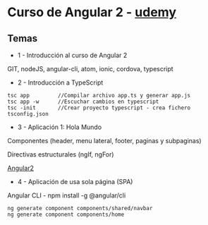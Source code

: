 # Curso de Angular 2 - [udemy](http://www.udemy.com)
## Temas

* 1 - Introducción al curso de Angular 2

GIT, nodeJS, angular-cli, atom, ionic, cordova, typescript

* 2 - Introducción a TypeScript

```
tsc app         //Compilar archivo app.ts y generar app.js
tsc app -w      //Escuchar cambios en typescript
tsc -init       //Crear proyecto typescript - crea fichero tsconfig.json
```

* 3 - Aplicación 1: Hola Mundo

Componentes (header, menu lateral, footer, paginas y subpaginas)

Directivas estructurales (ngIf, ngFor)

[Angular2](https://angular.io)

* 4 - Aplicación de usa sola página (SPA)

Angular CLI - npm install -g @angular/cli
```
ng generate component components/shared/navbar
ng generate component components/home
```